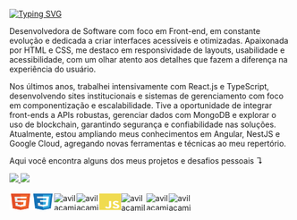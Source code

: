 <a href="https://www.linkedin.com/in/avilacamilla" target="_blank"><img src="https://readme-typing-svg.demolab.com?font=Fira+Code&duration=4985&pause=1000&color=14D4EF&vCenter=true&width=435&lines=Ol%C3%A1!+Eu+sou+a+Camilla+Avila+%3D)" alt="Typing SVG" /></a>

<p align="left">
  Desenvolvedora de Software com foco em Front-end, em constante evolução e dedicada a criar interfaces acessíveis e otimizadas. Apaixonada por HTML e CSS, me destaco em responsividade de layouts, usabilidade e acessibilidade, com um olhar atento aos detalhes que fazem a diferença na experiência do usuário.
</p>

<p align="left">
  Nos últimos anos, trabalhei intensivamente com React.js e TypeScript, desenvolvendo sites institucionais e sistemas de gerenciamento com foco em componentização e escalabilidade. Tive a oportunidade de integrar front-ends a APIs robustas, gerenciar dados com MongoDB e explorar o uso de blockchain, garantindo segurança e confiabilidade nas soluções. Atualmente, estou ampliando meus conhecimentos em Angular, NestJS e Google Cloud, agregando novas ferramentas e técnicas ao meu repertório.
</p>


<p align="left">
  Aqui você encontra alguns dos meus projetos e desafios pessoais ↴
</p>

<div align="left">
  <a href="https://github.com/avilacamilla">
  <img height="160em" src="https://github-readme-stats.vercel.app/api?username=avilacamilla&show_icons=true&theme=radical&include_all_commits=true&count_private=true"/>
  <img height="160em" src="https://github-readme-stats.vercel.app/api/top-langs/?username=avilacamilla&layout=compact&langs_count=7&theme=radical"/>
</div>


<div align="left" style="display: inline_block"><br>

  <img align="left" alt="avilacamilla-logo-HTML" height="30" width="40" src="https://raw.githubusercontent.com/devicons/devicon/master/icons/html5/html5-original.svg">
  
  <img align="left" alt="avilacamilla-logo-CSS" height="30" width="40" src="https://raw.githubusercontent.com/devicons/devicon/master/icons/css3/css3-original.svg">
  
  <img align="left" alt="avilacamilla-logo-sass" height="30" width="40" src="https://www.svgrepo.com/show/354310/sass.svg">
  
  <img align="left" alt="avilacamilla-logo-bootstrap" height="30" width="40" src="https://www.svgrepo.com/show/353498/bootstrap.svg">
  
  <img align="left" alt="avilacamilla-logo-Javascript" height="30" width="40" src="https://raw.githubusercontent.com/devicons/devicon/master/icons/javascript/javascript-plain.svg">

  <img align="left" alt="avilacamilla-logo-Typescript" height="35" width="45" src="https://www.svgrepo.com/show/374146/typescript-official.svg">
  
  <img align="left" alt="avilacamilla-logo-React" height="30" width="40" src="https://www.svgrepo.com/show/354259/react.svg">

  <img align="left" alt="avilacamilla-logo-Svelte" height="35" width="40" src="https://www.svgrepo.com/show/374109/svelte.svg">
    
</div>
